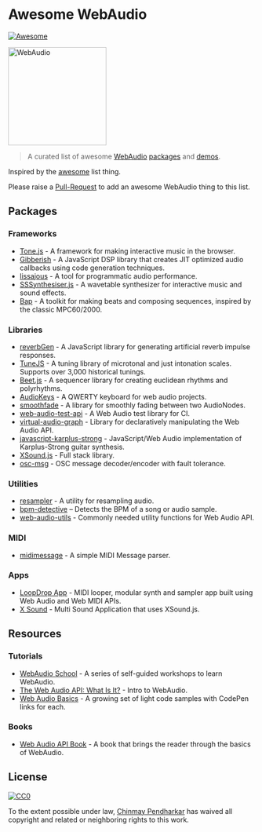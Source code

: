 # Awesome WebAudio

[![Awesome](https://cdn.rawgit.com/sindresorhus/awesome/d7305f38d29fed78fa85652e3a63e154dd8e8829/media/badge.svg)](https://github.com/sindresorhus/awesome)

<img src="https://raw.githubusercontent.com/voodootikigod/logo.js/master/webaudio/webaudio-js.png" width="200px" alt="WebAudio">

> A curated list of awesome [WebAudio](https://developer.mozilla.org/en-US/docs/Web/API/Web_Audio_API) [packages](#packages) and [demos](#demos).

Inspired by the [awesome](https://github.com/sindresorhus/awesome) list thing.

Please raise a [Pull-Request](https://github.com/notthetup/awesome-webaudio/pulls) to add an awesome WebAudio thing to this list.

## Packages

### Frameworks
- [Tone.js](https://github.com/Tonejs/Tone.js) - A framework for making interactive music in the browser.
- [Gibberish](https://github.com/charlieroberts/Gibberish) - A JavaScript DSP library that creates JIT optimized audio callbacks using code generation techniques.
- [lissajous](https://github.com/kylestetz/lissajous) -  A tool for programmatic audio performance.
- [SSSynthesiser.js](https://github.com/surikov/SSSynthesiser.js) -  A wavetable synthesizer for interactive music and sound effects.
- [Bap](http://bapjs.org/) - A toolkit for making beats and composing sequences, inspired by the classic MPC60/2000.

### Libraries
- [reverbGen](https://github.com/adelespinasse/reverbGen) - A JavaScript library for generating artificial reverb impulse responses.
- [TuneJS](https://github.com/abbernie/tune) - A tuning library of microtonal and just intonation scales. Supports over 3,000 historical tunings.
- [Beet.js](https://github.com/zya/beet.js) - A sequencer library for creating euclidean rhythms and polyrhythms.
- [AudioKeys](https://github.com/kylestetz/AudioKeys) - A QWERTY keyboard for web audio projects.
- [smoothfade](https://github.com/notthetup/smoothfade) - A library for smoothly fading between two AudioNodes.
- [web-audio-test-api](https://github.com/mohayonao/web-audio-test-api) - A Web Audio test library for CI.
- [virtual-audio-graph](https://github.com/benji6/virtual-audio-graph) - Library for declaratively manipulating the Web Audio API.
- [javascript-karplus-strong](https://github.com/mrahtz/javascript-karplus-strong) - JavaScript/Web Audio implementation of Karplus-Strong guitar synthesis.
- [XSound.js](https://github.com/Korilakkuma/XSound) - Full stack library.
- [osc-msg](https://github.com/mohayonao/osc-msg) - OSC message decoder/encoder with fault tolerance.

### Utilities
- [resampler](https://github.com/notthetup/resampler) - A utility for resampling audio.
- [bpm-detective](https://github.com/tornqvist/bpm-detective) – Detects the BPM of a song or audio sample.
- [web-audio-utils](https://github.com/mohayonao/web-audio-utils) - Commonly needed utility functions for Web Audio API.

### MIDI
- [midimessage](https://github.com/notthetup/midimessage) - A simple MIDI Message parser.

### Apps
- [LoopDrop App](https://github.com/mmckegg/loop-drop-app) - MIDI looper, modular synth and sampler app built using Web Audio and Web MIDI APIs.
- [X Sound](https://korilakkuma.github.io/X-Sound/) - Multi Sound Application that uses XSound.js.

## Resources

### Tutorials
- [WebAudio School](https://github.com/mmckegg/web-audio-school	) - A series of self-guided workshops to learn WebAudio.
- [The Web Audio API: What Is It?](http://code.tutsplus.com/tutorials/the-web-audio-api-what-is-it--cms-23735) - Intro to WebAudio.
- [Web Audio Basics](https://github.com/kylestetz/Web-Audio-Basics) - A growing set of light code samples with CodePen links for each.

### Books
- [Web Audio API Book](http://chimera.labs.oreilly.com/books/1234000001552/index.html) - A book that brings the reader through the basics of WebAudio.

## License

[![CC0](https://licensebuttons.net/p/zero/1.0/88x31.png)](https://creativecommons.org/publicdomain/zero/1.0/)

To the extent possible under law, [Chinmay Pendharkar](https://chinpen.net/) has waived all copyright and related or neighboring rights to this work.
